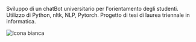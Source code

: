Sviluppo di un chatBot universitario per l'orientamento degli studenti.
Utilizzo di Python, nltk, NLP, Pytorch.
Progetto di tesi di laurea triennale in informatica.

![Icona bianca](https://user-images.githubusercontent.com/56475652/216560233-91be0c83-f846-4f4a-9942-5a64db200291.png)
